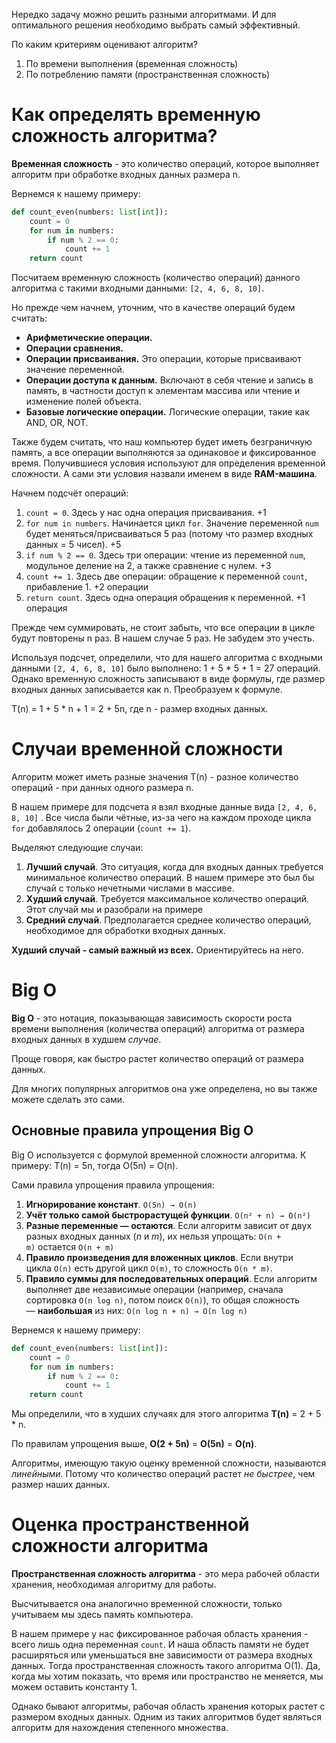 Нередко задачу можно решить разными алгоритмами. И для оптимального решения необходимо выбрать самый эффективный.

По каким критериям оценивают алгоритм?
1. По времени выполнения (временная сложность)
2. По потреблению памяти (пространственная сложность)
# Как определять временную сложность алгоритма?
**Временная сложность** - это количество операций, которое выполняет алгоритм при обработке входных данных размера n.

Вернемся к нашему примеру:
```python
def count_even(numbers: list[int]):
	count = 0
	for num in numbers:
		if num % 2 == 0:
			count += 1
	return count
```

Посчитаем временную сложность (количество операций) данного алгоритма c такими входными данными: `[2, 4, 6, 8, 10]`.

Но прежде чем начнем, уточним, что в качестве операций будем считать:
- **Арифметические операции.**
- **Операции сравнения.**
- **Операции присваивания.** Это операции, которые присваивают значение переменной.
- **Операции доступа к данным.** Включают в себя чтение и запись в память, в частности доступ к элементам массива или чтение и изменение полей объекта.
- **Базовые логические операции.** Логические операции, такие как AND, OR, NOT.

Также будем считать, что наш компьютер будет иметь безграничную память, а все операции выполняются за одинаковое и фиксированное время.
Получившиеся условия используют для определения временной сложности. А сами эти условия назвали именем в виде **RAM-машина**.

Начнем подсчёт операций:
1. `count = 0`. Здесь у нас одна операция присваивания. +1
2. `for num in numbers`. Начинается цикл `for`. Значение переменной `num` будет меняться/присваиваться 5 раз (потому что размер входных данных  = 5 чисел). +5
3. `if num % 2 == 0`. Здесь три операции: чтение из переменной `num`, модульное деление на 2, а также сравнение с нулем. +3
4. `count += 1`. Здесь две операции: обращение к переменной `count`, прибавление 1. +2 операции
5. `return count`. Здесь одна операция обращения к переменной. +1 операция

Прежде чем суммировать, не стоит забыть, что все операции в цикле будут повторены n раз. В нашем случае 5 раз. Не забудем это учесть.

Используя подсчет, определили, что для нашего алгоритма с входными данными `[2, 4, 6, 8, 10]` было выполнено: 1 + 5 \* 5 + 1 = 27 операций.
Однако временную сложность записывают в виде формулы, где размер входных данных записывается как n. Преобразуем к формуле.

T(n) = 1 + 5 \* n + 1 = 2 + 5n, где n - размер входных данных.

# Случаи временной сложности
Алгоритм может иметь разные значения T(n) - разное количество операций - при данных одного размера n.

В нашем примере для подсчета я взял входные данные вида `[2, 4, 6, 8, 10]` . Все числа были чётные, из-за чего на каждом проходе цикла `for` добавлялось 2 операции (`count += 1`).

Выделяют следующие случаи:
1. **Лучший случай**. Это ситуация, когда для входных данных требуется минимальное количество операций. В нашем примере это был бы случай с только нечетными числами в массиве.
2. **Худший случай**. Требуется максимальное количество операций. Этот случай мы и разобрали на примере
3. **Средний случай**. Предполагается среднее количество операций, необходимое для обработки входных данных.

**Худший случай - самый важный из всех.** Ориентируйтесь на него.

# Big O
**Big O** - это нотация, показывающая зависимость скорости роста времени выполнения (количества операций) алгоритма от размера входных данных в худшем *случае*.

Проще говоря, как быстро растет количество операций от размера данных.

Для многих популярных алгоритмов она уже определена, но вы также можете сделать это сами.

## Основные правила упрощения Big O
Big O используется c формулой временной сложности алгоритма.
К примеру: T(n) = 5n, тогда O(5n) = O(n).

Сами правила упрощения правила упрощения:
1. **Игнорирование констант**. `O(5n) → O(n)` 
2. **Учёт только самой быстрорастущей функции**. `O(n² + n) → O(n²)`    
3. **Разные переменные — остаются**. Если алгоритм зависит от двух разных входных данных (*n* и *m*), их нельзя упрощать: `O(n + m)` остается `O(n + m)`
4. **Правило произведения для вложенных циклов**. Если внутри цикла `O(n)` есть другой цикл `O(m)`, то сложность `O(n * m)`.
5. **Правило суммы для последовательных операций**. Если алгоритм выполняет две независимые операции (например, сначала сортировка `O(n log n)`, потом поиск `O(n)`), то общая сложность — **наибольшая** из них: `O(n log n + n) → O(n log n)`
   
Вернемся к нашему примеру:
```python
def count_even(numbers: list[int]):
	count = 0
	for num in numbers:
		if num % 2 == 0:
			count += 1
	return count
```

Мы определили, что в худших случаях для этого алгоритма **T(n)** = 2 + 5 \* n.

По правилам упрощения выше, **O(2 + 5n)** = **O(5n)** = **O(n)**.

Алгоритмы, имеющую такую оценку временной сложности, называются *линейными*. Потому что количество операций растет *не быстрее*, чем размер наших данных.

# Оценка пространственной сложности алгоритма
**Пространственная сложность алгоритма** - это мера рабочей области хранения, необходимая алгоритму для работы.

Высчитывается она аналогично временной сложности, только учитываем мы здесь память компьютера.

В нашем примере у нас фиксированное рабочая область хранения - всего лишь одна переменная `count`. И наша область памяти не будет расширяться или уменьшаться вне зависимости от размера входных данных. Тогда пространственная сложность такого алгоритма O(1). 
Да, когда мы хотим показать, что время или пространство не меняется, мы можем оставить константу 1.

Однако бывают алгоритмы, рабочая область хранения которых растет с размером входных данных. Одним из таких алгоритмов будет являться алгоритм для нахождения степенного множества.